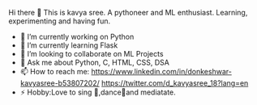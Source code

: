    Hi there 👋
   This is kavya sree. 
   A pythoneer and ML enthusiast. Learning, experimenting and having fun.
 
- 🔭 I’m currently working on Python
- 🌱 I’m currently learning Flask
- 👯 I’m looking to collaborate on ML Projects
- 💬 Ask me about Python, C, HTML, CSS, DSA
- 📫 How to reach me: https://www.linkedin.com/in/donkeshwar-kavyasree-b53807202/ 
                       https://twitter.com/d_kavyasree_18?lang=en
- ⚡ Hobby:Love to sing 🎤,dance💃and mediatate.

